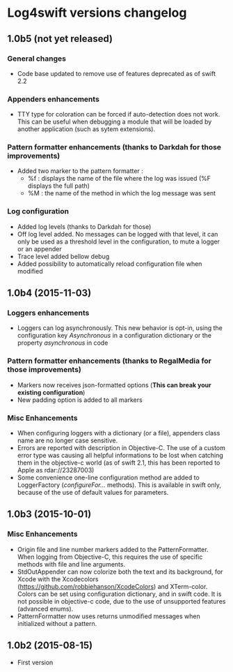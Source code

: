 # Log4swift versions changelog

## 1.0b5 (not yet released)

### General changes
- Code base updated to remove use of features deprecated as of swift 2.2

### Appenders enhancements
- TTY type for coloration can be forced if auto-detection does not work. This can be useful when debugging a module that will be loaded by another application (such as sytem extensions).

### Pattern formatter enhancements (thanks to Darkdah for those improvements)

- Added two marker to the pattern formatter :
  - %f : displays the name of the file where the log was issued (%F displays the full path)
  - %M : the name of the method in which the log message was sent

### Log configuration

- Added log levels (thanks to Darkdah for those)
 - Off log level added. No messages can be logged with that level, it can only be used as a threshold level in the configuration, to mute a logger or an appender
 - Trace level added bellow debug
- Added possibility to automatically reload configuration file when modified

## 1.0b4 (2015-11-03)

### Loggers enhancements
- Loggers can log asynchronously. This new behavior is opt-in, using the configuration key *Asynchronous* in a configuration dictionary or the property *asynchronous* in code

### Pattern formatter enhancements (thanks to RegalMedia for those improvements)
- Markers now receives json-formatted options (**This can break your existing configuration**)
- New padding option is added to all markers

###  Misc Enhancements
- When configuring loggers with a dictionary (or a file), appenders class name are no longer case sensitive.
- Errors are reported with description in Objective-C. The use of a custom error type was causing all helpful informations to be lost when catching them in the objective-c world (as of swift 2.1, this has been reported to Apple as rdar://23287003)
- Some convenience one-line configuration method are added to LoggerFactory (*configureFor...* methods). This is available in swift only, because of the use of default values for parameters.

## 1.0b3 (2015-10-01)

### Misc Enhancements
- Origin file and line number markers added to the PatternFormatter. When logging from Objective-C, this requires the use of specific methods with file and line arguments.
- StdOutAppender can now colorize both the text and its background, for Xcode with the Xcodecolors (https://github.com/robbiehanson/XcodeColors) and XTerm-color. Colors can be set using configuration dictionary, and in swift code. It is not possible in objective-c code, due to the use of unsupported features (advanced enums).
- PatternFormatter now uses returns unmodified messages when initialized without a pattern.
 
## 1.0b2 (2015-08-15)
- First version 
